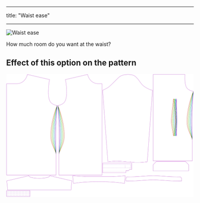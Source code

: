 ***

title: "Waist ease"

***

![Waist ease](waistease.svg)

How much room do you want at the waist?

## Effect of this option on the pattern

![This image shows the effect of this option by superimposing several variants that have a different value for this option](simon_waistease_sample.svg "Effect of this option on the pattern")
